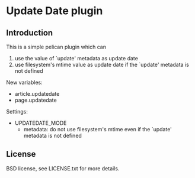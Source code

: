 # Update Date plugin

## Introduction

This is a simple pelican plugin which can

1. use the value of `update' metadata as update date
2. use filesystem's mtime value as update date if the `update' metadata is not defined
 
New variables:

* article.updatedate
* page.updatedate

Settings:

* UPDATEDATE_MODE
    * metadata: do not use filesystem's mtime even if the `update' metadata is not defined

## License
BSD license, see LICENSE.txt for more details.

